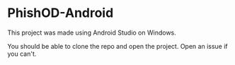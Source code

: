 PhishOD-Android
===============

This project was made using Android Studio on Windows.

You should be able to clone the repo and open the project. Open an issue if you can't.

